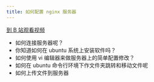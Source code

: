 ```yaml
---
title: 如何配置 nginx 服务器
---
```


[到 B 站观看视频](https://www.bilibili.com/video/BV1A54y1d7Yj)


- 如何连接服务器呢？
- 你知道如何在 ubuntu 系统上安装软件吗？
- 如何使用 vi 编辑器来做服务器上的简单配置修改？
- 如何在 ubuntu 命令行环境下作文件夹跳转和移动文件呢
- 如何上传文件到服务器
